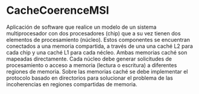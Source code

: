 # CacheCoerenceMSI
Aplicación de software que realice un modelo de un sistema multiprocesador con dos procesadores (chip) que a su vez tienen dos elementos de procesamiento (núcleo). Estos componentes se encuentran conectados a una memoria compartida, a través de una una caché L2 para cada chip y una caché L1 para cada nécleo. Ambas memorias caché son mapeadas directamente. Cada núcleo debe generar solicitudes de procesamiento o acceso a memoria (lectura o escritura) a diferentes regiones de memoria. Sobre las memorias caché se debe implementar el protocolo basado en directorios para solucionar el problema de las incoherencias en regiones compartidas de memoria.
